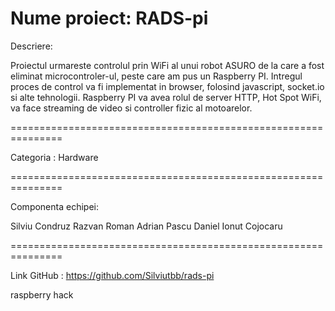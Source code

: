 Nume proiect: RADS-pi
=====================

Descriere:

Proiectul urmareste controlul prin WiFi al unui robot ASURO de
la care a fost eliminat microcontroler-ul,
peste care am pus un Raspberry PI. Intregul proces de control 
va fi implementat in browser, folosind javascript, socket.io
si alte  tehnologii. Raspberry PI va avea rolul de server 
HTTP, Hot Spot WiFi, va face streaming de video si controller 
fizic al motoarelor. 

===============================================================

Categoria : Hardware

===============================================================

Componenta echipei:

Silviu Condruz
Razvan Roman
Adrian Pascu
Daniel Ionut Cojocaru

===============================================================

Link GitHub : https://github.com/Silviutbb/rads-pi 

raspberry hack
